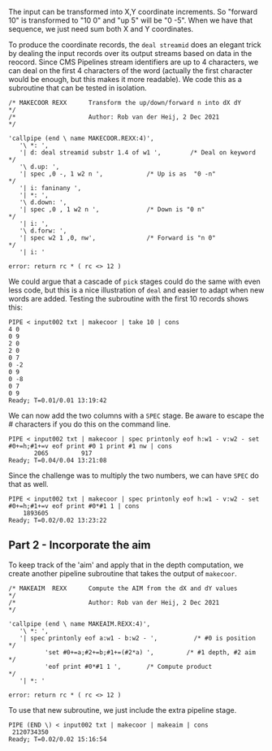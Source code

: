 The input can be transformed into X,Y coordinate increments. So "forward 10" is transformed to "10 0" and "up 5" will be "0 -5". 
When we have that sequence, we just need sum both X and Y coordinates.

To produce the coordinate records, the ```deal streamid``` does an elegant trick by dealing the input records over its output streams based on data in the reocord.
Since CMS Pipelines stream identifiers are up to 4 characters, we can deal on the first 4 characters of the word
(actually the first character would be enough, but this makes it more readable). We code this as a subroutine that can be tested in isolation.
```
/* MAKECOOR REXX      Transform the up/down/forward n into dX dY     */
/*                    Author: Rob van der Heij, 2 Dec 2021           */

'callpipe (end \ name MAKECOOR.REXX:4)',
   '\ *: ',
   '| d: deal streamid substr 1.4 of w1 ',        /* Deal on keyword */
   '\ d.up: ',
   '| spec ,0 -, 1 w2 n ',            /* Up is as  "0 -n"            */
   '| i: faninany ',
   '| *: ',
   '\ d.down: ',
   '| spec ,0 , 1 w2 n ',             /* Down is "0 n"               */
   '| i: ',
   '\ d.forw: ',
   '| spec w2 1 ,0, nw',              /* Forward is "n 0"            */
   '| i: '

error: return rc * ( rc <> 12 )
```
We could argue that a cascade of ```pick``` stages could do the same with even less code, but this is a nice illustration of ```deal``` and easier
to adapt when new words are added. Testing the subroutine with the first 10 records shows this:
```
PIPE < input002 txt | makecoor | take 10 | cons
4 0
0 9
2 0
2 0
0 7
0 -2
0 9
0 -8
0 7
0 9
Ready; T=0.01/0.01 13:19:42
```
We can now add the two columns with a ```SPEC``` stage. Be aware to escape the # characters if you do this on the command line.
```
PIPE < input002 txt | makecoor | spec printonly eof h:w1 - v:w2 - set #0+=h;#1+=v eof print #0 1 print #1 nw | cons
       2065         917
Ready; T=0.04/0.04 13:21:08
```
Since the challenge was to multiply the two numbers, we can have ```SPEC``` do that as well.
```
PIPE < input002 txt | makecoor | spec printonly eof h:w1 - v:w2 - set #0+=h;#1+=v eof print #0*#1 1 | cons
    1893605
Ready; T=0.02/0.02 13:23:22
```
## Part 2 - Incorporate the aim
To keep track of the 'aim' and apply that in the depth computation, we create another pipeline subroutine that takes the output of ```makecoor```.
```
/* MAKEAIM  REXX      Compute the AIM from the dX and dY values      */
/*                    Author: Rob van der Heij, 2 Dec 2021           */

'callpipe (end \ name MAKEAIM.REXX:4)',
   '\ *: ',
   '| spec printonly eof a:w1 - b:w2 - ',          /* #0 is position */
          'set #0+=a;#2+=b;#1+=(#2*a) ',         /* #1 depth, #2 aim */
          'eof print #0*#1 1 ',       /* Compute product             */
   '| *: '

error: return rc * ( rc <> 12 )
```
To use that new subroutine, we just include the extra pipeline stage.
```
PIPE (END \) < input002 txt | makecoor | makeaim | cons
 2120734350
Ready; T=0.02/0.02 15:16:54
```
